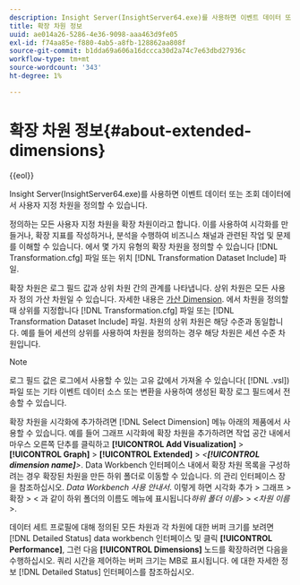 ```yaml
---
description: Insight Server(InsightServer64.exe)를 사용하면 이벤트 데이터 또는 조회 데이터에서 사용자 지정 차원을 정의할 수 있습니다.
title: 확장 차원 정보
uuid: ae014a26-5286-4e36-9098-aaa463d9fe05
exl-id: f74aa85e-f880-4ab5-a8fb-128862aa808f
source-git-commit: b1dda69a606a16dccca30d2a74c7e63dbd27936c
workflow-type: tm+mt
source-wordcount: '343'
ht-degree: 1%

---
```


# 확장 차원 정보{#about-extended-dimensions}

{{eol}}

Insight Server(InsightServer64.exe)를 사용하면 이벤트 데이터 또는 조회 데이터에서 사용자 지정 차원을 정의할 수 있습니다.

정의하는 모든 사용자 지정 차원을 확장 차원이라고 합니다. 이를 사용하여 시각화를 만들거나, 확장 지표를 작성하거나, 분석을 수행하여 비즈니스 채널과 관련된 작업 및 문제를 이해할 수 있습니다. 에서 몇 가지 유형의 확장 차원을 정의할 수 있습니다 [!DNL Transformation.cfg] 파일 또는 위치 [!DNL Transformation Dataset Include] 파일.

확장 차원은 로그 필드 값과 상위 차원 간의 관계를 나타냅니다. 상위 차원은 모든 사용자 정의 가산 차원일 수 있습니다. 자세한 내용은 [가산 Dimension](../../../home/c-dataset-const-proc/c-ex-dim/c-types-ex-dim/c-count-dim.md#concept-f28b633419494e7bbc510012dbfcc6f8). 에서 차원을 정의할 때 상위를 지정합니다 [!DNL Transformation.cfg] 파일 또는 [!DNL Transformation Dataset Include] 파일. 차원의 상위 차원은 해당 수준과 동일합니다. 예를 들어 세션의 상위를 사용하여 차원을 정의하는 경우 해당 차원은 세션 수준 차원입니다.

>[!NOTE]
>
>로그 필드 값은 로그에서 사용할 수 있는 고유 값에서 가져올 수 있습니다( [!DNL .vsl]) 파일 또는 기타 이벤트 데이터 소스 또는 변환을 사용하여 생성된 확장 로그 필드에서 전송할 수 있습니다.

확장 차원을 시각화에 추가하려면 [!DNL Select Dimension] 메뉴 아래의 제품에서 사용할 수 있습니다. 예를 들어 그래프 시각화에 확장 차원을 추가하려면 작업 공간 내에서 마우스 오른쪽 단추를 클릭하고 **[!UICONTROL Add Visualization]** > **[!UICONTROL Graph]** > **[!UICONTROL Extended]** > *&lt;**[!UICONTROL dimension name]**>*. Data Workbench 인터페이스 내에서 확장 차원 목록을 구성하려는 경우 확장된 차원을 만든 하위 폴더로 이동할 수 있습니다. 의 관리 인터페이스 장을 참조하십시오. *Data Workbench 사용 안내서*. 이렇게 하면 시각화 추가 > 그래프 > 확장 > &lt; 과 같이 하위 폴더의 이름도 메뉴에 표시됩니다&#x200B;*하위 폴더 이름*> > &lt;*차원 이름*>.

데이터 세트 프로필에 대해 정의된 모든 차원과 각 차원에 대한 버퍼 크기를 보려면 [!DNL Detailed Status] data workbench 인터페이스 및 클릭 **[!UICONTROL Performance]**, 그런 다음 **[!UICONTROL Dimensions]** 노드를 확장하려면 다음을 수행하십시오. 쿼리 시간을 제어하는 버퍼 크기는 MB로 표시됩니다. 에 대한 자세한 정보 [!DNL Detailed Status] 인터페이스를 참조하십시오.
